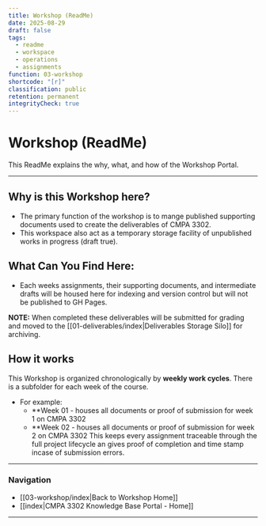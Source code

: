 ```yaml
---
title: Workshop (ReadMe)
date: 2025-08-29
draft: false
tags:
  - readme
  - workspace
  - operations
  - assignments
function: 03-workshop
shortcode: "[r]"
classification: public
retention: permanent
integrityCheck: true
---
```

# Workshop (ReadMe)
This ReadMe explains the why, what, and how of the Workshop Portal.

---
## Why is this Workshop here?
- The primary function of the workshop is to mange published supporting documents used to create the deliverables of CMPA 3302.
- This workspace also act as a temporary storage facility of unpublished works in progress (draft true). 
 
## What Can You Find Here:
- Each weeks assignments, their supporting documents, and intermediate drafts will be housed here for indexing and version control but will not be published to GH Pages. 

**NOTE:** When completed these deliverables will be submitted for grading and moved to the [[01-deliverables/index|Deliverables Storage Silo]] for archiving.

## How it works
 This Workshop is organized chronologically by **weekly work cycles**. There is a subfolder for each week of the course.
- For example:  
	- **Week 01 - houses all documents or proof of submission for week 1 on CMPA 3302
	- **Week 02 - houses all documents or proof of submission for week 2 on CMPA 3302
This keeps every assignment traceable through the full project lifecycle an gives proof of completion and time stamp incase of submission errors.

---
### Navigation

- [[03-workshop/index|Back to Workshop Home]]  
- [[index|CMPA 3302 Knowledge Base Portal - Home]]

---
